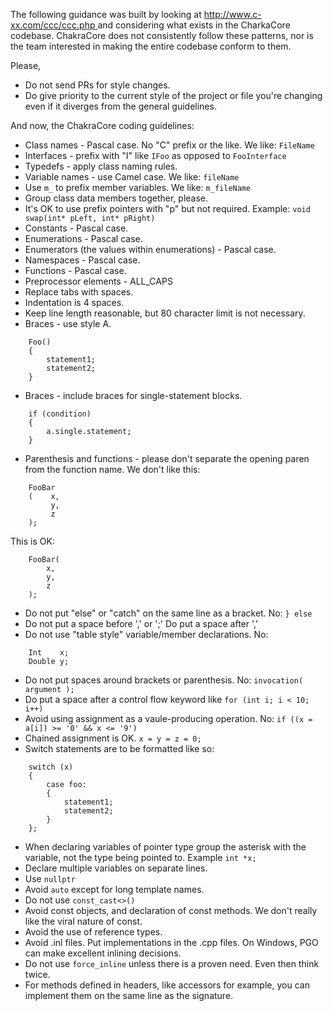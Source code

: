 The following guidance was built by looking at [http://www.c-xx.com/ccc/ccc.php ](http://www.c-xx.com/ccc/ccc.php )and considering what exists in the CharkaCore codebase. ChakraCore does not consistently follow these patterns, nor is the team interested in making the entire codebase conform to them. 

Please,
* Do not send PRs for style changes.
* Do give priority to the current style of the project or file you're changing even if it diverges from the general guidelines.

And now, the ChakraCore coding guidelines:

* Class names - Pascal case. No "C" prefix or the like. We like: `FileName`
* Interfaces - prefix with "I" like `IFoo` as opposed to `FooInterface`
* Typedefs - apply class naming rules.
* Variable names - use Camel case. We like: `fileName`
* Use `m_` to prefix member variables. We like: `m_fileName`
* Group class data members together, please.
* It's OK to use prefix pointers with "p" but not required. Example: `void swap(int* pLeft, int* pRight)`
* Constants - Pascal case.
* Enumerations - Pascal case.
* Enumerators (the values within enumerations) - Pascal case.
* Namespaces - Pascal case.
* Functions - Pascal case.
* Preprocessor elements - ALL_CAPS
* Replace tabs with spaces. 
* Indentation is 4 spaces.
* Keep line length reasonable, but 80 character limit is not necessary.
* Braces - use style A.  
```
    Foo()  
    {  
        statement1;  
        statement2;  
    }
```

* Braces - include braces for single-statement blocks.
```
    if (condition)
    {
        a.single.statement;
    }
```
* Parenthesis and functions - please don't separate the opening paren from the function name. We don't like this:
```
    FooBar
    (    x,
         y,
         z
    );
```
   This is OK:
```
    FooBar(
        x,
        y,
        z
    ); 
```
* Do not put "else" or "catch" on the same line as a bracket. No: `} else`
* Do not put a space before ',' or ';' Do put a space after ','
* Do not use "table style" variable/member declarations. No:
```
    Int    x;
    Double y;
```
* Do not put spaces around brackets or parenthesis. No: `invocation( argument );`
* Do put a space after a control flow keyword like `for (int i; i < 10; i++)`
* Avoid using assignment as a vaule-producing operation. No: `if ((x = a[i]) >= '0' && x <= '9')`
* Chained assignment is OK. `x = y = z = 0;`
* Switch statements are to be formatted like so:
```
    switch (x)
    {
        case foo:
        {
            statement1;
            statement2;
        }
    };
```
* When declaring variables of pointer type group the asterisk with the variable, not the type being pointed to. Example `int *x;`
* Declare multiple variables on separate lines.
* Use `nullptr`
* Avoid `auto` except for long template names.
* Do not use `const_cast<>()`
* Avoid const objects, and declaration of const methods. We don't really like the viral nature of const.
* Avoid the use of reference types.
* Avoid .inl files. Put implementations in the .cpp files. On Windows, PGO can make excellent inlining decisions.
* Do not use `force_inline` unless there is a proven need. Even then think twice.
* For methods defined in headers, like accessors for example, you can implement them on the same line as the signature. 
